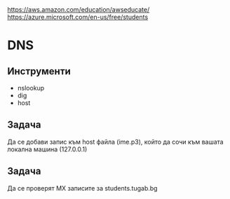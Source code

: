 <html>
<body>
<a href=https://aws.amazon.com/education/awseducate/ >https://aws.amazon.com/education/awseducate/</a>
<a href=https://azure.microsoft.com/en-us/free/students >https://azure.microsoft.com/en-us/free/students</a>

<h1>DNS</h1>
<h2>Инструменти</h2>
<ul>
  <li>nslookup</li><li>dig</li><li>host</li>
</ul>
<h2>Задача</h2>
Да се добави запис към host  файла (ime.p3), който да сочи към вашата локална машина (127.0.0.1)

<h2>Задача</h2>
Да се проверят MX записите за students.tugab.bg



</body>
</html>
